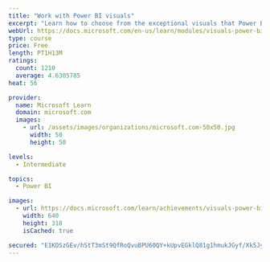 ```yaml
---
title: "Work with Power BI visuals"
excerpt: "Learn how to choose from the exceptional visuals that Power BI makes available to you. Formatting visuals will direct the user’s attention to exactly where you want it, while helping to make the visual easier to read and interpret. You will also learn about how to use key performance indicators (KPIs)."
webUrl: https://docs.microsoft.com/en-us/learn/modules/visuals-power-bi/
type: course
price: Free
length: PT1H13M
ratings:
  count: 1210
  average: 4.6305785
heat: 56

provider:
  name: Microsoft Learn
  domain: microsoft.com
  images:
    - url: /assets/images/organizations/microsoft.com-50x50.jpg
      width: 50
      height: 50

levels:
  - Intermediate

topics:
  - Power BI

images:
  - url: https://docs.microsoft.com/learn/achievements/visuals-power-bi-social.png
    width: 640
    height: 318
    isCached: true

secured: "E1KOSzGEv/hStT3mSt9QfRoQvuBPU60QY+kUpvEGklQ81g1hmukJGyf/Xk5JypNaVLHbzyVa0Bfdr5fpLK/mEg4g6g2cVvwEtQ8xZ+f7YRs9zLC1NYFR9FcPSJnI2YlyMY1I84pL0C0hYo8FDn/aQmukdf9jKGvioFBrRceciaKSwcCi3lR0NZHavZUbdi8RiNSagwYxKDuySmO+lv43xhiLDtea6OIQr/ZdfteEipqKtdyc2M9RzqtGiZpDxeeEl0QTUl8PKySFFCi7C/Byx1nKh2T4/vlXH/EAzPL+241pnzBRNS6O00NCKzZzxLVXU+iF6etZYc05+J+IEfpp5KaXt4dB9hqkznnsLxTY/8HtEdqmb7rqSgpVVXVkTtpFfuljCR2QeW16qoWfz+ivvQh8uCE5qQz0vcLRX8Aphqw=;1O0xVL96K2Yz0YYpc2zEiQ=="
---
```


